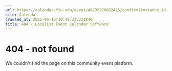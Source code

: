```yaml
---
url: https://calendar.fiu.edu/event/48792220882426/confirm?instance_id=48792220883451&return=https%3A%2F%2Fcalendar.fiu.edu%2Fmarc
site: Calendar
crawled_at: 2025-05-16T10:49:33.331840
title: 404 - Localist Event Calendar Software
---
```


# 404 - not found
We couldn't find the page on this community event platform.
